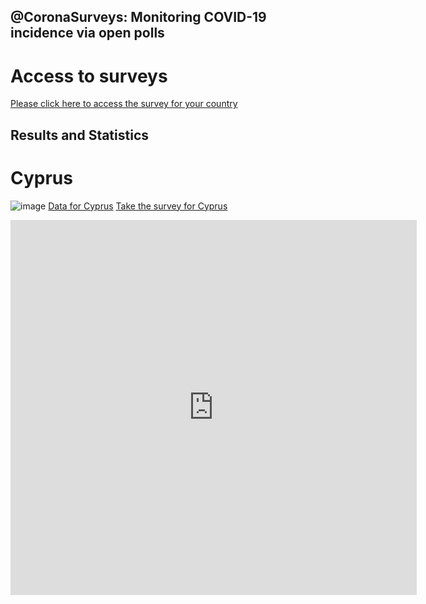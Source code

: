 ## @CoronaSurveys: Monitoring COVID-19 incidence via open polls

# Access to surveys

[Please click here to access the survey for your country](https://github.com/GCGImdea/coronasurveys/blob/master/surveys.md)

## Results and Statistics

# Cyprus

![image](https://imgur.com/sqOreTl)
[Data for Cyprus](https://augustogarcia.github.io/Coronasurveys-web/results/cyprus)
[Take the survey for Cyprus](cyprus.coronasurveys.com)

<iframe src="https://covid19.algolysis.com/grafana/d-solo/G_Aw4CrZk/coronasurveys?orgId=1&amp;refresh=30s&amp;var-country=Cyprus&amp;var-reach=150&amp;var-population=1000000&amp;from=1583333802690&amp;to=1585922202690&amp;panelId=10
" width="650" height="600" frameborder="0"></iframe>

